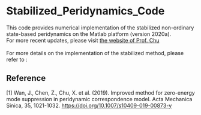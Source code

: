 # Stabilized_Peridynamics_Code
This code provides numerical implementation of the stabilized non-ordinary state-based peridynamics on the Matlab platform (version 2020a).\
For more recent updates, please visit  [the website of Prof. Chu](http://jszy.whu.edu.cn/chuxh/zh_CN/article/1403586/list/index.htm) \
\
For more details on the implementation of the stabilized method, please refer to  : 
## Reference
<a id="1">[1]</a> 
Wan, J., Chen, Z., Chu, X. et al. (2019). 
Improved method for zero-energy mode suppression in peridynamic correspondence model. 
Acta Mechanica Sinica, 35, 1021-1032. https://doi.org/10.1007/s10409-019-00873-y
